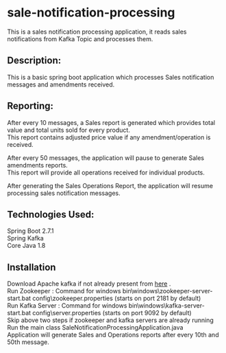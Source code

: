 # sale-notification-processing
This is a sales notification processing application, it reads sales notifications from Kafka Topic and processes them.

## Description:

This is a basic spring boot application which processes Sales notification messages and amendments received.

## Reporting:

  After every 10 messages, a Sales report is generated which provides total value and total units sold for every product.  
  This report contains adjusted price value if any amendment/operation is received.  
  
  After every 50 messages, the application will pause to generate Sales amendments reports.  
  This report will provide all operations received for individual products.  
  
  After generating the Sales Operations Report, the application will resume processing sales notification messages.

## Technologies Used:

  Spring Boot 2.7.1  
  Spring Kafka  
  Core Java 1.8

## Installation

  Download Apache kafka if not already present from [here](https://archive.apache.org/dist/kafka/2.5.0/kafka_2.12-2.5.0.tgz) .  
  Run Zookeeper : Command for windows  bin\windows\zookeeper-server-start.bat config\zookeeper.properties (starts on port 2181 by default)  
  Run Kafka Server :  Command for windows  bin\windows\kafka-server-start.bat config\server.properties (starts on port 9092 by default)  
  Skip above two steps if zookeeper and kafka servers are already running  
  Run the main class SaleNotificationProcessingApplication.java  
  Application will generate Sales and Operations reports after every 10th and 50th message.
